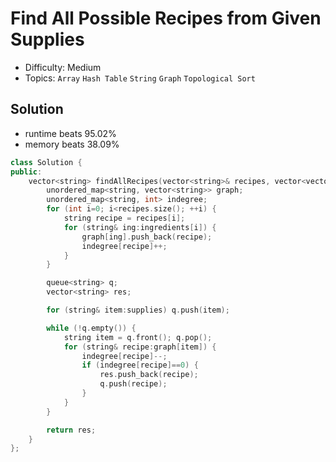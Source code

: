 # Find All Possible Recipes from Given Supplies
- Difficulty: Medium
- Topics: `Array` `Hash Table` `String` `Graph` `Topological Sort`

<!-- ## Data Structure
``` cpp
``` -->

## Solution
- runtime beats 95.02%
- memory beats 38.09%
``` cpp
class Solution {
public:
    vector<string> findAllRecipes(vector<string>& recipes, vector<vector<string>>& ingredients, vector<string>& supplies) {
        unordered_map<string, vector<string>> graph;
        unordered_map<string, int> indegree;
        for (int i=0; i<recipes.size(); ++i) {
            string recipe = recipes[i];
            for (string& ing:ingredients[i]) {
                graph[ing].push_back(recipe);
                indegree[recipe]++;
            }
        }

        queue<string> q;
        vector<string> res;

        for (string& item:supplies) q.push(item);

        while (!q.empty()) {
            string item = q.front(); q.pop();
            for (string& recipe:graph[item]) {
                indegree[recipe]--;
                if (indegree[recipe]==0) {
                    res.push_back(recipe);
                    q.push(recipe);
                }
            }
        }

        return res;
    }
};

```
<!-- - runtime beats 
- memory beats 
```rust
``` -->

<!-- ## Improving
### source code
- runtime beats 
- memory beats 
``` cpp
``` -->
<!-- - runtime beats 
- memory beats 
```rust
``` -->
